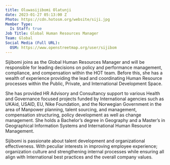 ```yaml
---
title: Oluwasijibomi Olatunji
date: 2023-01-27 05:13:00 Z
Photo: https://cdn.hotosm.org/website/siji.jpg
Member Type:
  Is Staff: true
Job Title: Global Human Resources Manager
Team: Global
Social Media (Full URL):
  OSM: https://www.openstreetmap.org/user/sijibom
---
```


Sijibomi joins as the Global Human Resources Manager and will be responsible for leading decisions on policy and performance management, compliance, and compensation within the HOT team.
Before this, she has a wealth of experience providing the lead and coordinating Human Resource processes within the Public, Private, and International Development Space. 

She has provided HR Advisory and Consultancy support to various Health and Governance focused projects funded by International agencies such as UKAid, USAID, EU, Nike Foundation, and the Norwegian Government in the area of Manpower planning, talent sourcing, and management, compensation structuring, policy development as well as change management.
She holds a Bachelor’s degree in Geography and a Master’s in Geographical Information Systems and International Human Resource Management. 

Sijibomi is passionate about talent development and organizational effectiveness.  With peculiar interests in improving employee experience; organization culture and strengthening internal processes while ensuring all align with International best practices and the overall company values. 